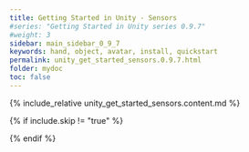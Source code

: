 ```yaml
---
title: Getting Started in Unity - Sensors
#series: "Getting Started in Unity series 0.9.7"
#weight: 3
sidebar: main_sidebar_0_9_7
keywords: hand, object, avatar, install, quickstart
permalink: unity_get_started_sensors.0.9.7.html
folder: mydoc
toc: false
---
```


{% include_relative unity_get_started_sensors.content.md %}

{% if include.skip != "true" %}
<!--{% include custom/series_acme_next.html %}-->
{% endif %}
